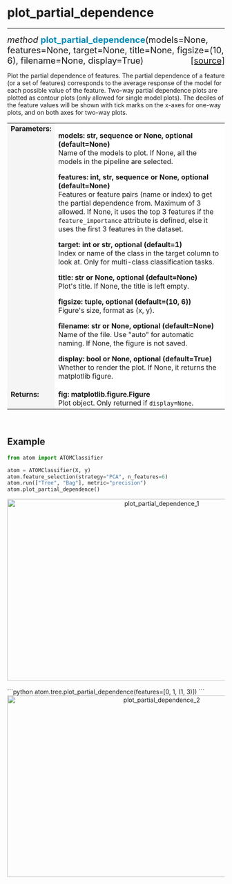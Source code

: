 # plot_partial_dependence
-------------------------

<div style="font-size:20px">
<em>method</em> <strong style="color:#008AB8">plot_partial_dependence</strong>(models=None,
features=None, target=None, title=None, figsize=(10, 6), filename=None, display=True)
<span style="float:right">
<a href="https://github.com/tvdboom/ATOM/blob/master/atom/plots.py#L1443">[source]</a>
</span>
</div>

Plot the partial dependence of features. The partial dependence of a
feature (or a set of features) corresponds to the average response of
the model for each possible value of the feature. Two-way partial
dependence plots are plotted as contour plots (only allowed for single
model plots). The deciles of the feature values will be shown with tick
marks on the x-axes for one-way plots, and on both axes for two-way
plots.

<table style="font-size:16px">
<tr>
<td width="20%" style="vertical-align:top; background:#F5F5F5;"><strong>Parameters:</strong></td>
<td width="80%" style="background:white;">
<p>
<strong>models: str, sequence or None, optional (default=None)</strong><br>
Name of the models to plot. If None, all the models in the pipeline are selected.
</p>
<p>
<strong>features: int, str, sequence or None, optional (default=None)</strong><br>
Features or feature pairs (name or index) to get the partial dependence
from. Maximum of 3 allowed. If None, it uses the top 3 features if the
<code>feature_importance</code> attribute is defined, else it uses the
first 3 features in the dataset.
</p>
<p>
<strong>target: int or str, optional (default=1)</strong><br>
Index or name of the class in the target column to look at. Only for
multi-class classification tasks.
</p>
<p>
<strong>title: str or None, optional (default=None)</strong><br>
Plot's title. If None, the title is left empty.
</p>
<p>
<strong>figsize: tuple, optional (default=(10, 6))</strong><br>
Figure's size, format as (x, y).
</p>
<p>
<strong>filename: str or None, optional (default=None)</strong><br>
Name of the file. Use "auto" for automatic naming.
If None, the figure is not saved.
</p>
<p>
<strong>display: bool or None, optional (default=True)</strong><br>
Whether to render the plot. If None, it returns the matplotlib figure.
</p>
</td>
</tr>
<tr>
<td width="20%" style="vertical-align:top; background:#F5F5F5;"><strong>Returns:</strong></td>
<td width="80%" style="background:white;">
<strong>fig: matplotlib.figure.Figure</strong><br>
Plot object. Only returned if <code>display=None</code>.
</td>
</tr>
</table>
<br />



## Example

```python
from atom import ATOMClassifier

atom = ATOMClassifier(X, y)
atom.feature_selection(strategy="PCA", n_features=6)
atom.run(["Tree", "Bag"], metric="precision")
atom.plot_partial_dependence()
```
<div align="center">
    <img src="../../../img/plots/plot_partial_dependence_1.png" alt="plot_partial_dependence_1" width="700" height="420"/>
</div>
<br>
```python
atom.tree.plot_partial_dependence(features=[0, 1, (1, 3)])
```
<div align="center">
    <img src="../../../img/plots/plot_partial_dependence_2.png" alt="plot_partial_dependence_2" width="700" height="420"/>
</div>